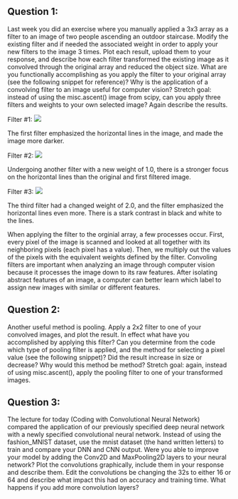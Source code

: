 ## Question 1:
Last week you did an exercise where you manually applied a 3x3 array as a filter to an image of two people ascending an outdoor staircase.  Modify the existing filter and if needed the associated weight in order to apply your new filters to the image 3 times.  Plot each result, upload them to your response, and describe how each filter transformed the existing image as it convolved through the original array and reduced the object size.  What are you functionally accomplishing as you apply the filter to your original array (see the following snippet for reference)?  Why is the application of a convolving filter to an image useful for computer vision?  Stretch goal: instead of using the misc.ascent() image from scipy, can you apply three filters and weights to your own selected image?  Again describe the results.

Filter #1: 
![](https://user-images.githubusercontent.com/67920289/88123397-d0657900-cb98-11ea-8cf8-9c73ef4ecc2c.png)

The first filter emphasized the horizontal lines in the image, and made the image more darker. 

Filter #2:
![](https://user-images.githubusercontent.com/67920289/88123436-e4a97600-cb98-11ea-9356-d96084c7d05f.png)

Undergoing another filter with a new weight of 1.0, there is a stronger focus on the horizontal lines than the original and first filtered image. 

Filter #3:
![](https://user-images.githubusercontent.com/67920289/88123477-f428bf00-cb98-11ea-8af0-e9035ae5dac9.png)

The third filter had a changed weight of 2.0, and the filter emphasized the horizontal lines even more. There is a stark contrast in black and white to the lines. 

When applying the filter to the orginial array, a few processes occur. First, every pixel of the image is scanned and looked at all together with its neighboring pixels (each pixel has a value). Then, we multiply out the values of the pixels with the equivalent weights defined by the filter. Convoling filters are important when analyzing an image through computer vision because it processes the image down to its raw features. After isolating abstract features of an image, a computer can better learn which label to assign new images with similar or different features.


## Question 2:
Another useful method is pooling.  Apply a 2x2 filter to one of your convolved images, and plot the result.  In effect what have you accomplished by applying this filter?  Can you determine from the code which type of pooling filter is applied, and the method for selecting a pixel value (see the following snippet)?  Did the result increase in size or decrease?  Why would this method be method?  Stretch goal:  again, instead of using misc.ascent(), apply the pooling filter to one of your transformed images.




## Question 3:
The lecture for today (Coding with Convolutional Neural Network) compared the application of our previously specified deep neural network with a newly specified convolutional neural network.  Instead of using the fashion_MNIST dataset, use the mnist dataset (the hand written letters) to train and compare your DNN and CNN output. Were you able to improve your model by adding the Conv2D and MaxPooling2D layers to your neural network?  Plot the convolutions graphically, include them in your response and describe them.  Edit the convolutions be changing the 32s to either 16 or 64 and describe what impact this had on accuracy and training time.  What happens if you add more convolution layers?



